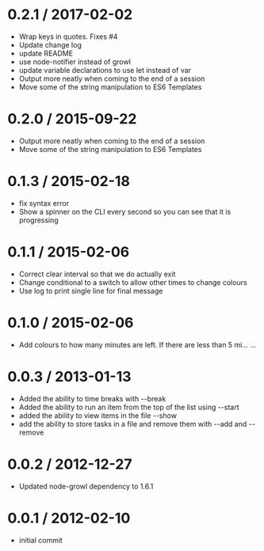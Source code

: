 
0.2.1 / 2017-02-02
==================

  * Wrap keys in quotes. Fixes #4
  * Update change log
  * update README
  * use node-notifier instead of growl
  * update variable declarations to use let instead of var
  * Output more neatly when coming to the end of a session
  * Move some of the string manipulation to ES6 Templates

0.2.0 / 2015-09-22
==================

  * Output more neatly when coming to the end of a session
  * Move some of the string manipulation to ES6 Templates

0.1.3 / 2015-02-18
==================

 * fix syntax error
 * Show a spinner on the CLI every second so you can see that it is progressing

0.1.1  / 2015-02-06
===================

 * Correct clear interval so that we do actually exit
 * Change conditional to a switch to allow other times to change colours
 * Use log to print single line for final message

0.1.0  / 2015-02-06
===================

 * Add colours to how many minutes are left. If there are less than 5 mi… …

0.0.3 / 2013-01-13
==================

  * Added the ability to time breaks with --break
  * Added the ability to run an item from the top of the list using --start
  * added the ability to view items in the file --show
  * add the ability to store tasks in a file and remove them with --add and --remove

0.0.2 / 2012-12-27
==================

  * Updated node-growl dependency to 1.6.1


0.0.1 / 2012-02-10
==================

  * initial commit
